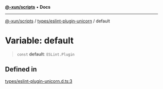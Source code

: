 [**@-xun/scripts**](../../../README.md) • **Docs**

***

[@-xun/scripts](../../../README.md) / [types/eslint-plugin-unicorn](../README.md) / default

# Variable: default

> `const` **default**: `ESLint.Plugin`

## Defined in

[types/eslint-plugin-unicorn.d.ts:3](https://github.com/Xunnamius/xscripts/blob/98c638c52caf3664112e7ea66eccd36ad205df77/types/eslint-plugin-unicorn.d.ts#L3)
